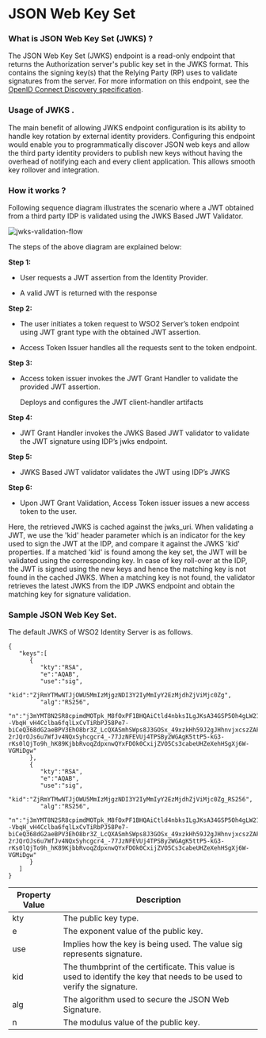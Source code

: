 # JSON Web Key Set 

### What is JSON Web Key Set (JWKS) ?
The JSON Web Key Set (JWKS) endpoint is a read-only endpoint that returns
the Authorization server's public key set in the JWKS format. 
This contains the signing key(s) that the Relying Party (RP) uses to validate signatures from the server.
For more information on this endpoint, see the [OpenID Connect Discovery specification](https://openid.net/specs/openid-connect-discovery-1_0.html).


### Usage of JWKS .
The main benefit of allowing JWKS endpoint configuration is its ability to handle key rotation by external identity providers.
Configuring this endpoint would enable you to programmatically discover JSON web keys and allow the third party 
identity providers to publish new keys without having the overhead of notifying each and every client application.
This allows smooth key rollover and integration.

### How it works ?
Following sequence diagram illustrates the scenario where a JWT obtained
from a third party IDP is validated using the JWKS Based JWT Validator.

![jwks-validation-flow]( /assets/img/concepts/jwks-validation-flow.png) 

The steps of the above diagram are explained below:

**Step 1:**

-   User requests a JWT assertion from the Identity Provider.

-   A valid JWT is returned with the response

**Step 2:**

-   The user initiates a token request to WSO2 Server’s token endpoint
    using JWT grant type with the obtained JWT assertion.

-   Access Token Issuer handles all the requests sent to the token
    endpoint.

**Step 3:**

-   Access token issuer invokes the JWT Grant Handler to validate the
    provided JWT assertion.

    Deploys and configures the JWT client-handler artifacts

**Step 4:**

-   JWT Grant Handler invokes the JWKS Based JWT validator to validate
    the JWT signature using IDP’s jwks endpoint.

**Step 5:**

-   JWKS Based JWT validator validates the JWT using IDP’s JWKS

**Step 6:**

-   Upon JWT Grant Validation, Access Token issuer issues a new access
    token to the user.

Here, the retrieved JWKS is cached against the jwks\_uri. When
validating a JWT, we use the 'kid' header parameter which is an
indicator for the key used to sign the JWT at the IDP, and compare it
against the JWKS 'kid' properties. If a matched 'kid' is found among the
key set, the JWT will be validated using the corresponding key. In case
of key roll-over at the IDP, the JWT is signed using the new keys and
hence the matching key is not found in the cached JWKS. When a matching
key is not found, the validator retrieves the latest JWKS from the IDP
JWKS endpoint and obtain the matching key for signature validation.

### Sample JSON Web Key Set.

The default JWKS of WSO2 Identity Server is as follows.

```
{ 
   "keys":[ 
      { 
         "kty":"RSA",
         "e":"AQAB",
         "use":"sig",
         "kid":"ZjRmYTMwNTJjOWU5MmIzMjgzNDI3Y2IyMmIyY2EzMjdhZjViMjc0Zg",
         "alg":"RS256",
         "n":"j3mYMT8N2SR8cpimdMOTpk_M8fOxPF1BHQAiCtld4nbksILgJKsA34GSP5Oh4gLW21VCEPPzdGLnqfwM6ZoG_X0rcK5--VbqH_vH4Cclba6fqlLxCvTiRbPJ58Pe7-biCeQ368dG2aeBPV3EhO8br3Z_LcQXASmhSWps8J3GOSx_49xzkHh59J2gJHhnvjxcszZAF35SLAb6F-2rJQrOJs6u7WfJv4NQxSyhcgcr4_-77JzNFEVUj4TPSBy2WGAgK5ttP5-kG3-rKs0lQjTo9h_hK89KjbbRvoqZdpxnwQYxFDOk0CxijZVO5Cs3cabeUHZeXehHSgXj6W-VGMiDgw"
      },
      { 
         "kty":"RSA",
         "e":"AQAB",
         "use":"sig",
         "kid":"ZjRmYTMwNTJjOWU5MmIzMjgzNDI3Y2IyMmIyY2EzMjdhZjViMjc0Zg_RS256",
         "alg":"RS256",
         "n":"j3mYMT8N2SR8cpimdMOTpk_M8fOxPF1BHQAiCtld4nbksILgJKsA34GSP5Oh4gLW21VCEPPzdGLnqfwM6ZoG_X0rcK5--VbqH_vH4Cclba6fqlLxCvTiRbPJ58Pe7-biCeQ368dG2aeBPV3EhO8br3Z_LcQXASmhSWps8J3GOSx_49xzkHh59J2gJHhnvjxcszZAF35SLAb6F-2rJQrOJs6u7WfJv4NQxSyhcgcr4_-77JzNFEVUj4TPSBy2WGAgK5ttP5-kG3-rKs0lQjTo9h_hK89KjbbRvoqZdpxnwQYxFDOk0CxijZVO5Cs3cabeUHZeXehHSgXj6W-VGMiDgw"
      }
   ]
}
``` 

| Property Value                 | Description         | 
| --------------------- | ------------- | 
| kty | The public key type.|                            
| e           | The exponent value of the public key.|                              
| use         | Implies how the key is being used. The value sig represents signature.| 
| kid         | The thumbprint of the certificate. This value is used to identify the key that needs to be used to verify the signature.  | 
| alg         | The algorithm used to secure the JSON Web Signature.  | 
| n           | The modulus value of the public key.  | 

